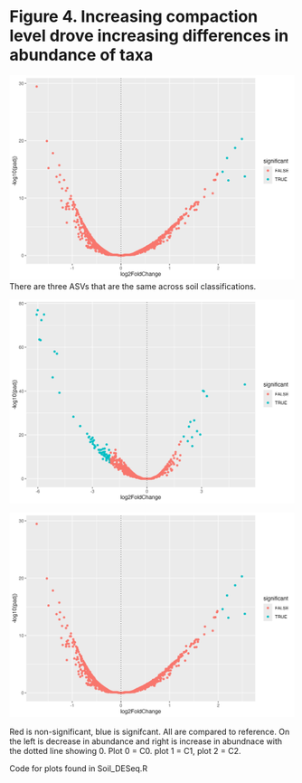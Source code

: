# Figure 4. Increasing compaction level drove increasing differences in abundance of taxa

![Figure 1](https://github.com/cynthiaachung/micb575-team3/blob/main/R/Differential%20Abundance/vol_plot0.png)
There are three ASVs that are the same across soil classifications.

![Figure 2](https://github.com/cynthiaachung/micb575-team3/blob/main/R/Differential%20Abundance/vol_plot1.png)


![Figure 3](https://github.com/cynthiaachung/micb575-team3/blob/main/R/Differential%20Abundance/vol_plot0.png)


Red is non-significant, blue is signifcant. All are compared to reference. On the left is decrease in abundance and right is increase in abundnace with the dotted line showing 0. Plot 0 = C0. plot 1 = C1, plot 2 = C2. 

Code for plots found in Soil_DESeq.R
